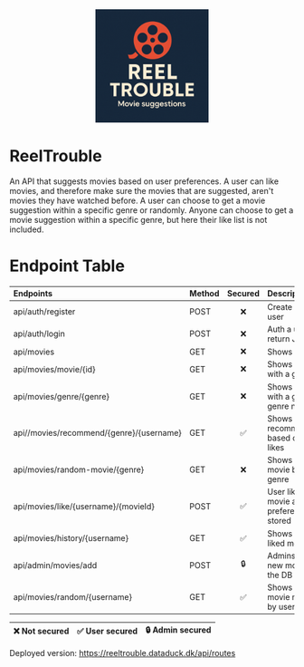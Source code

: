 <div align="center">
  <img src="docs/reel_trouble.png" alt="Alt text" width="200">
</div>

# ReelTrouble

An API that suggests movies based on user preferences.
A user can like movies, and therefore make sure the movies that are suggested, aren't movies they have watched before.
A user can choose to get a movie suggestion within a specific genre or randomly.
Anyone can choose to get a movie suggestion within a specific genre, but here their like list is not included.

# Endpoint Table

| Endpoints                                | Method | Secured | Description                                 |
|:-----------------------------------------|:-------|:-------:|:--------------------------------------------|
| api/auth/register                        | POST   |    ❌    | Create a new user                           |
| api/auth/login                           | POST   |    ❌    | Auth a user, return JWT token               |
| api/movies                               | GET    |    ❌    | Shows all movies                            |
| api/movies/movie/{id}                    | GET    |    ❌    | Shows a movie with a given ID               |
| api/movies/genre/{genre}                 | GET    |    ❌    | Shows movies with a given genre name        |
| api//movies/recommend/{genre}/{username} | GET    |    ✅    | Shows recommendations based on user likes   |
| api/movies/random-movie/{genre}          | GET    |    ❌    | Shows random movie based on genre           |
| api/movies/like/{username}/{movieId}     | POST   |    ✅    | User likes a movie and preference is stored |
| api/movies/history/{username}            | GET    |    ✅    | Shows a user’s liked movies                 |
| api/admin/movies/add                     | POST   |   🔒    | Admins can add new movies to the DB         |
| api/movies/random/{username}             | GET    |    ✅    | Shows a random movie not liked by user      |

| ❌ Not secured | ✅ User secured | 🔒 Admin secured |
|---------------|----------------|------------------|

Deployed version: https://reeltrouble.dataduck.dk/api/routes
